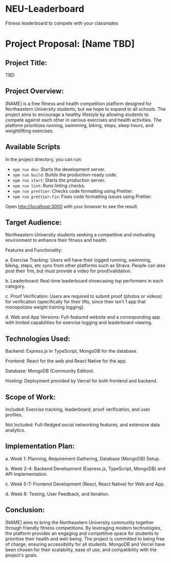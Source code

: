 # NEU-Leaderboard
Fitness leaderboard to compete with your classmates

# Project Proposal: [Name TBD]

## Project Title:

TBD

## Project Overview:

[NAME] is a free fitness and health competition platform designed for Northeastern University students, but we hope to expand to all schools. The project aims to encourage a healthy lifestyle by allowing students to compete against each other in various exercises and health activities. The platform prioritizes running, swimming, biking, steps, sleep hours, and weightlifting exercises.

## Available Scripts

In the project directory, you can run:

- `npm run dev`: Starts the development server.
- `npm run build`: Builds the production-ready code.
- `npm run start`: Starts the production server.
- `npm run lint`: Runs linting checks.
- `npm run prettier`: Checks code formatting using Prettier.
- `npm run prettier:fix`: Fixes code formatting issues using Prettier.

Open [http://localhost:3000](http://localhost:3000) with your browser to see the result.

## Target Audience:

Northeastern University students seeking a competitive and motivating environment to enhance their fitness and health.

Features and Functionality:

a. Exercise Tracking: Users will have their logged running, swimming, biking, steps, etc sync from other platforms such as Strava. People can also post their 1rm, but must provide a video for proof/validation.

b. Leaderboard: Real-time leaderboard showcasing top performers in each category. 

c. Proof Verification: Users are required to submit proof (photos or videos) for verification (specifically for their lifts, since their isn't 1 app that monopolizes weight training logging).

d. Web and App Versions: Full-featured website and a corresponding app with limited capabilities for exercise logging and leaderboard viewing.

## Technologies Used:

Backend: Express.js in TypeScript, MongoDB for the database.

Frontend: React for the web and React Native for the app.

Database: MongoDB (Community Edition).

Hosting: Deployment provided by Vercel for both frontend and backend.

## Scope of Work:

Included: Exercise tracking, leaderboard, proof verification, and user profiles.

Not Included: Full-fledged social networking features, and extensive data analytics.

## Implementation Plan:

a. Week 1: Planning, Requirement Gathering, Database (MongoDB) Setup.

b. Week 2-4: Backend Development (Express.js, TypeScript, MongoDB) and API Implementation.

c. Week 5-7: Frontend Development (React, React Native) for Web and App.

d. Week 8: Testing, User Feedback, and Iteration.

## Conclusion:

 [NAME] aims to bring the Northeastern University community together through friendly fitness competitions. By leveraging modern technologies, the platform provides an engaging and competitive space for students to prioritize their health and well-being. The project is committed to being free of charge, ensuring accessibility for all students. MongoDB and Vercel have been chosen for their scalability, ease of use, and compatibility with the project's goals.

